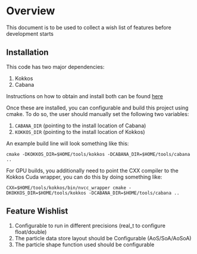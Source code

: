 # Overview 

This document is to be used to collect a wish list of features before
development starts

## Installation

This code has two major dependencies:

1. Kokkos
2. Cabana

Instructions on how to obtain and install both can be found [here](https://github.com/ECP-copa/Cabana/wiki/Build-Instructions)

Once these are installed, you can configurable and build this project using
cmake. To do so, the user should manually set the following two variables:

1. `CABANA_DIR` (pointing to the install location of Cabana)
2. `KOKKOS_DIR` (pointing to the install location of Kokkos)

An example build line will look something like this:

```
cmake -DKOKKOS_DIR=$HOME/tools/kokkos -DCABANA_DIR=$HOME/tools/cabana ..
```

For GPU builds, you additionally need to point the CXX compiler to the Kokkos
Cuda wrapper, you can do this by doing something like:

```
CXX=$HOME/tools/kokkos/bin/nvcc_wrapper cmake -DKOKKOS_DIR=$HOME/tools/kokkos -DCABANA_DIR=$HOME/tools/cabana ..
```

## Feature Wishlist

1. Configurable to run in different precisions (real_t to configure float/double)
2. The particle data store layout should be Configurable (AoS/SoA/AoSoA)
3. The particle shape function used should be configurable 
